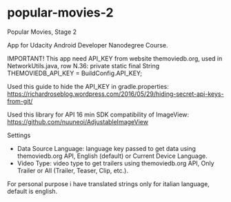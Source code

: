 # popular-movies-2
Popular Movies, Stage 2

App for Udacity Android Developer Nanodegree Course.

IMPORTANT!
This app need API_KEY from website themoviedb.org, used in NetworkUtils.java, row N.36:
private static final String THEMOVIEDB_API_KEY = BuildConfig.API_KEY;  

Used this guide to hide the API_KEY in gradle.properties:
https://richardroseblog.wordpress.com/2016/05/29/hiding-secret-api-keys-from-git/

Used this library for API 16 min SDK compatibility of ImageView: 
https://github.com/nuuneoi/AdjustableImageView

Settings
- Data Source Language: language key passed to get data using themoviedb.org API, English (default) or Current Device Language.
- Video Type: video type to get trailers using themoviedb.org API, Only Trailer or All (Trailer, Teaser, Clip, etc.).

For personal purpose i have translated strings only for italian language, default is english.
